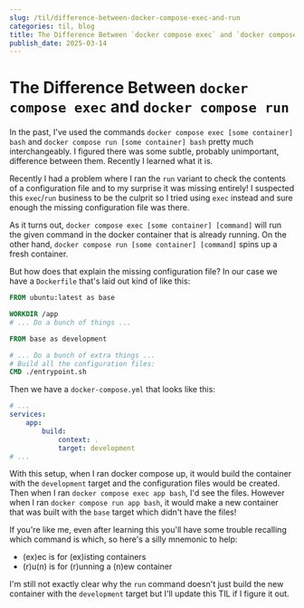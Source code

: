 ```yaml
--- 
slug: /til/difference-between-docker-compose-exec-and-run
categories: til, blog
title: The Difference Between `docker compose exec` and `docker compose run`
publish_date: 2025-03-14
---
```

# The Difference Between `docker compose exec` and `docker compose run`

In the past, I've used the commands `docker compose exec [some container] bash` and
`docker compose run [some container] bash` pretty much interchangeably. I figured there was some
subtle, probably unimportant, difference between them. Recently I learned what it is.

Recently I had a problem where I ran the `run` variant to check the contents of a configuration file
and to my surprise it was missing entirely! I suspected this `exec`/`run` business to be the culprit
so I tried using `exec` instead and sure enough the missing configuration file was there.

As it turns out, `docker compose exec [some container] [command]` will run the given command in
the docker container that is already running. On the other hand, 
`docker compose run [some container] [command]` spins up a fresh container.

But how does that explain the missing configuration file? In our case we have a `Dockerfile` that's
laid out kind of like this:

```dockerfile
FROM ubuntu:latest as base

WORKDIR /app
# ... Do a bunch of things ...

FROM base as development

# ... Do a bunch of extra things ...
# Build all the configuration files:
CMD ./entrypoint.sh
```

Then we have a `docker-compose.yml` that looks like this:

```yaml
# ...
services:
    app:
        build:
            context: .
            target: development
# ...
```

With this setup, when I ran docker compose up, it would build the container with the `development`
target and the configuration files would be created. Then when I ran `docker compose exec app bash`,
I'd see the files. However when I ran `docker compose run app bash`, it would make a new container
that was built with the `base` target which didn't have the files!

If you're like me, even after learning this you'll have some trouble recalling
which command is which, so here's a silly mnemonic to help:

* (ex)ec is for (ex)isting containers
* (r)u(n) is for (r)unning a (n)ew container

I'm still not exactly clear why the `run` command doesn't just build the new container
with the `development` target but I'll update this TIL if I figure it out.
